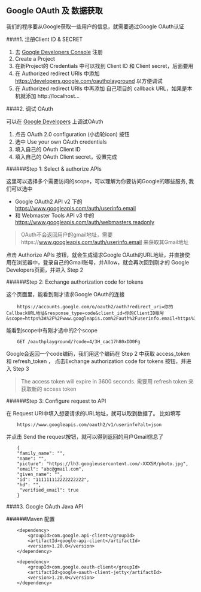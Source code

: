 Google OAuth 及 数据获取
----------

我们的程序要从Google获取一些用户的信息，就需要通过Google OAuth认证

####1. 注册Client ID & SECRET 

1. 去 [Google Developers Console](https://console.developers.google.com/) 注册
2. Create a Project
3. 在新Project的 Credentials 中可以找到 Client ID 和 Client secret，后面要用 
4. 在 Authorized redirect URIs 中添加 https://developers.google.com/oauthplayground 以方便调试
5. 在 Authorized redirect URIs 中再添加 自己项目的 callback URL，如果是本机就添加 http://localhost...

####2. 调试 OAuth

可以在 [Google Developers](https://developers.google.com/oauthplayground/) 上调试OAuth 

1. 点击 OAuth 2.0 configuration (小齿轮icon) 按钮
2. 选中 Use your own OAuth credentials 
3. 填入自己的 OAuth Client ID 
4. 填入自己的 OAuth Client secret，设置完成

######Step 1: Select & authorize APIs

这里可以选择多个需要访问的scope，可以理解为你要访问Google的哪些服务, 我们可以选中 

+ Google OAuth2 API v2 下的 https://www.googleapis.com/auth/userinfo.email 
+ 和 Webmaster Tools API v3 中的 https://www.googleapis.com/auth/webmasters.readonly

> OAuth不会返回用户的gmail地址，需要https://www.googleapis.com/auth/userinfo.email 来获取其Gmail地址

点击 Authorize APIs 按钮，就会生成请求Google OAuth的URL地址，并直接使用在浏览器中，登录自己的Gmail账号，并Allow，就会再次回到刚才的 Google Developers页面，并进入 Step 2

######Step 2: Exchange authorization code for tokens

这个页面里，能看到刚才请求Google OAuth的连接 

		https://accounts.google.com/o/oauth2/auth?redirect_uri=你的CallbackURL地址&response_type=code&client_id=你的ClientID账号&scope=https%3A%2F%2Fwww.googleapis.com%2Fauth%2Fuserinfo.email+https%3A%2F%2Fwww.googleapis.com%2Fauth%2Fwebmasters.readonly&approval_prompt=force&access_type=offline

能看到scope中有刚才选中的2个scope 

		GET /oauthplayground/?code=4/3H_cac17h80xDD0Fg

Google会返回一个code编码，我们用这个编码在 Step 2 中获取 access_token 和 refresh_token ， 点击Exchange authorization code for tokens 按钮，并进入 Step 3

> The access token will expire in 3600 seconds.
> 需要用 refresh token 来获取新的 access token

######Step 3: Configure request to API

在 Request URI中填入想要请求的URL地址，就可以取到数据了。 比如填写

		https://www.googleapis.com/oauth2/v1/userinfo?alt=json

并点击 Send the request按钮，就可以得到返回的用户Gmail信息了

		{
		"family_name": "", 
		"name": "", 
		"picture": "https://lh3.googleusercontent.com/-XXX5M/photo.jpg", 
		"email": "abc@gmail.com", 
		"given_name": "", 
		"id": "111111112222222222", 
		"hd": "", 
		 "verified_email": true
		}

####3. Google OAuth Java API 

######Maven 配置

		<dependency>
			<groupId>com.google.api-client</groupId>
			<artifactId>google-api-client</artifactId>
			<version>1.20.0</version>
		</dependency>

		<dependency>
			<groupId>com.google.oauth-client</groupId>
			<artifactId>google-oauth-client-jetty</artifactId>
			<version>1.20.0</version>
		</dependency>